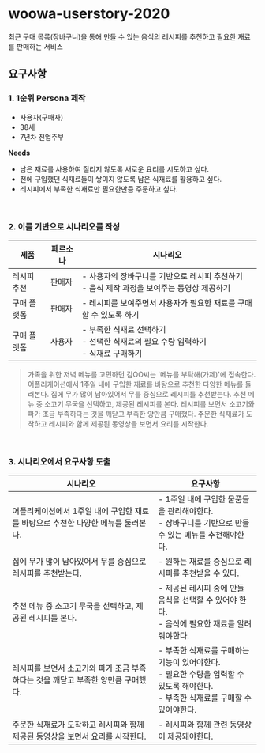 # woowa-userstory-2020

최근 구매 목록(장바구니)을 통해 만들 수 있는 음식의 레시피를 추천하고 필요한 재료를 판매하는 서비스

## 요구사항
### **1. 1순위 Persona 제작**
- 사용자(구매자)
- 38세
- 7년차 전업주부  
  
**Needs**
- 남은 재료를 사용하여 질리지 않도록 새로운 요리를 시도하고 싶다.
- 전에 구입했던 식재료들이 쌓이지 않도록 남은 식재료를 활용하고 싶다.
- 레시피에서 부족한 식재료만 필요한만큼 주문하고 싶다.
<br/>

### **2. 이를 기반으로 시나리오를 작성**

|제품|페르소나|시나리오|
|---|---|---|
|레시피 추천|판매자|- 사용자의 장바구니를 기반으로 레시피 추천하기<br/>- 음식 제작 과정을 보여주는 동영상 제공하기|
|구매 플랫폼|판매자|- 레시피를 보여주면서 사용자가 필요한 재료를 구매할 수 있도록 하기|
|구매 플랫폼|사용자|- 부족한 식재료 선택하기<br/>- 선택한 식재료의 필요 수량 입력하기<br/>- 식재료 구매하기|

>가족을 위한 저녁 메뉴를 고민하던 김OO씨는 '메뉴를 부탁해(가제)'에 접속한다.
>어플리케이션에서 1주일 내에 구입한 재료를 바탕으로 추천한 다양한 메뉴를 둘러본다.
>집에 무가 많이 남아있어서 무를 중심으로 레시피를 추천받는다.
>추천 메뉴 중 소고기 무국을 선택하고, 제공된 레시피를 본다.
>레시피를 보면서 소고기와 파가 조금 부족하다는 것을 깨닫고 부족한 양만큼 구매했다.
>주문한 식재료가 도착하고 레시피와 함께 제공된 동영상을 보면서 요리를 시작한다.

<br/>

### **3. 시나리오에서 요구사항 도출**

|시나리오|요구사항|
|---|---|
|어플리케이션에서 1주일 내에 구입한 재료를 바탕으로 추천한 다양한 메뉴를 둘러본다.|- 1주일 내에 구입한 물품들을 관리해야한다.<br/>- 장바구니를 기반으로 만들 수 있는 메뉴를 추천해야한다.|
|집에 무가 많이 남아있어서 무를 중심으로 레시피를 추천받는다.|- 원하는 재료를 중심으로 레시피를 추천받을 수 있다.|
|추천 메뉴 중 소고기 무국을 선택하고, 제공된 레시피를 본다.|- 제공된 레시피 중에 만들 음식을 선택할 수 있어야 한다.<br/>- 음식에 필요한 재료를 알려줘야한다.|
|레시피를 보면서 소고기와 파가 조금 부족하다는 것을 깨닫고 부족한 양만큼 구매했다.|- 부족한 식재료를 구매하는 기능이 있어야한다.<br/>- 필요한 수량을 입력할 수 있도록 해야한다.<br/>- 부족한 식재료를 구매할 수 있어야한다.|
|주문한 식재료가 도착하고 레시피와 함께 제공된 동영상을 보면서 요리를 시작한다.|- 레시피와 함께 관련 동영상이 제공돼야한다.|
<br/>